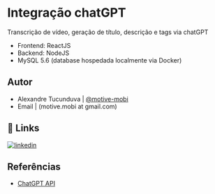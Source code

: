 
# Integração chatGPT

Transcrição de vídeo, geração de título, descrição e tags via chatGPT
 - Frontend: ReactJS
 - Backend: NodeJS
 - MySQL 5.6 (database hospedada localmente via Docker)

## Autor

- Alexandre Tucunduva | [@motive-mobi](https://www.github.com/motive-mobi)
- Email | (motive.mobi at gmail.com)


## 🔗 Links
[![linkedin](https://img.shields.io/badge/linkedin-0A66C2?style=for-the-badge&logo=linkedin&logoColor=white)](https://www.linkedin.com/in/alexandre-tucunduva-671472106/)


## Referências

- [ChatGPT API](https://openai.com/blog/introducing-chatgpt-and-whisper-apis)

